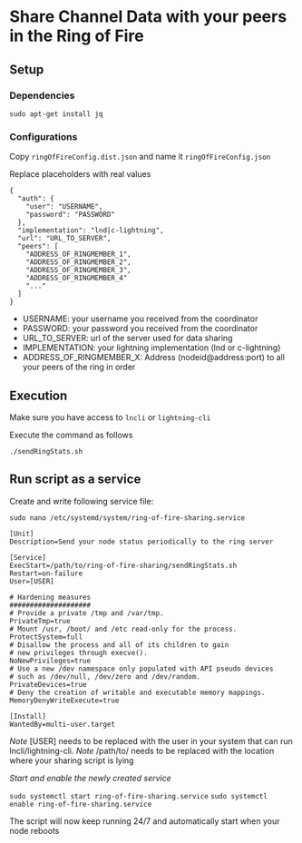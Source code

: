 # Share Channel Data with your peers in the Ring of Fire

## Setup

### Dependencies

`sudo apt-get install jq`

### Configurations 
Copy `ringOfFireConfig.dist.json` and name it `ringOfFireConfig.json`

Replace placeholders with real values

```
{
  "auth": {
    "user": "USERNAME",
    "password": "PASSWORD"
  },
  "implementation": "lnd|c-lightning",
  "url": "URL_TO_SERVER",
  "peers": [
    "ADDRESS_OF_RINGMEMBER_1",
    "ADDRESS_OF_RINGMEMBER_2",
    "ADDRESS_OF_RINGMEMBER_3",
    "ADDRESS_OF_RINGMEMBER_4"
    "..."
  ]
}
```
- USERNAME: your username you received from the coordinator
- PASSWORD: your password you received from the coordinator
- URL_TO_SERVER: url of the server used for data sharing
- IMPLEMENTATION: your lightning implementation (lnd or c-lightning)
- ADDRESS_OF_RINGMEMBER_X: Address (nodeid@address:port) to all your peers of the ring in order

## Execution

Make sure you have access to `lncli` or `lightning-cli`

Execute the command as follows




`./sendRingStats.sh`


## Run script as a service

Create and write following service file:

`sudo nano /etc/systemd/system/ring-of-fire-sharing.service`

```
[Unit]
Description=Send your node status periodically to the ring server

[Service]
ExecStart=/path/to/ring-of-fire-sharing/sendRingStats.sh
Restart=on-failure
User=[USER]

# Hardening measures
####################
# Provide a private /tmp and /var/tmp.
PrivateTmp=true
# Mount /usr, /boot/ and /etc read-only for the process.
ProtectSystem=full
# Disallow the process and all of its children to gain
# new privileges through execve().
NoNewPrivileges=true
# Use a new /dev namespace only populated with API pseudo devices
# such as /dev/null, /dev/zero and /dev/random.
PrivateDevices=true
# Deny the creation of writable and executable memory mappings.
MemoryDenyWriteExecute=true

[Install]
WantedBy=multi-user.target
```

*Note* [USER] needs to be replaced with the user in your system that can run lncli/lightning-cli.
*Note* /path/to/ needs to be replaced with the location where your sharing script is lying

*Start and enable the newly created service*

`sudo systemctl start ring-of-fire-sharing.service`
`sudo systemctl enable ring-of-fire-sharing.service`

The script will now keep running 24/7 and automatically start when your node reboots

